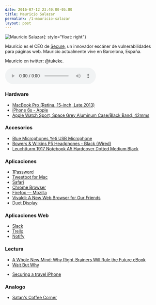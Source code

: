 ```yaml
---
date: 2016-07-12 23:40:00-05:00  
title: Mauricio Salazar
permalink: /1-mauricio-salazar
layout: post
---
```


![Mauricio Salazar](https://colofonaudio.s3.us-east-1.amazonaws.com/img/mauricio-2.jpg){: style="float: right"}

Mauricio es el CEO de [Secure](https://se.cr/#/), un innovador escáner de vulnerabilidades para páginas web. Mauricio actualmente vive en Barcelona, España.

Mauricio en twitter: [@tukeke](https://twitter.com/tukeke).

<audio width="300" height="48" controls="controls"><source src="http://colofonaudio.s3.amazonaws.com/Colof%C3%B3n%201%20%E2%80%93%20Mauricio%20Salazar.mp3" type="audio/mpeg"/>Descargar<a href="http://colofonaudio.s3.amazonaws.com/Colof%C3%B3n%201%20%E2%80%93%20Mauricio%20Salazar.mp3"></a>.</audio>



### Hardware
* [MacBook Pro (Retina, 15-inch, Late 2013)](https://support.apple.com/kb/sp690?locale=en_US)
* [iPhone 6s - Apple](http://www.apple.com/iphone-6s/)
* [Apple Watch Sport, Space Grey Aluminum Case/Black Band, 42mms](https://www.amazon.com/Apple-Watch-Sport-Aluminum-42mm/dp/B00WUKULAC?tag=rmateu-20/)

### Accesorios
* [Blue Microphones Yeti USB Microphone](https://www.amazon.com/Blue-Microphones-Yeti-USB-Microphone/dp/B002VA464S?tag=rmateu-20)
* [Bowers & Wilkins P5 Headphones - Black (Wired)](https://www.amazon.com/Bowers-Wilkins-P5-Headphones-Black/dp/B003IHUHGE?tag=rmateu-20)
* [Leuchtturm 1917 Notebook A5 Hardcover Dotted Medium Black](https://www.amazon.com/Leuchtturm-Notebook-Hardcover-Dotted-Medium/dp/B002TSIMW4?tag=rmateu-20)


### Aplicaciones
* [1Password](https://1password.com/)
* [Tweetbot for Mac](http://tapbots.com/tweetbot/mac/)
* [Safari](http://www.apple.com/safari/)
* [Chrome Browser](https://www.google.com/chrome/browser/desktop/)
* [Firefox — Mozilla](https://www.mozilla.org/en-US/firefox/new/)
* [Vivaldi: A New Web Browser for Our Friends](https://vivaldi.com/?lang=en_US)
* [Duet Display](http://www.duetdisplay.com/)


### Aplicaciones Web
* [Slack](https://slack.com/)
* [Trello](https://trello.com/)
* [Notify](https://notify.ly/)

### Lectura
* [A Whole New Mind: Why Right-Brainers Will Rule the Future eBook](https://www.amazon.com/dp/B000PC0SPU?tag=rmateu-20/)
* [Wait But Why](http://waitbutwhy.com/)
- [Securing a travel iPhone](https://blog.filippo.io/securing-a-travel-iphone/)

### Analogo 
* [Satan's Coffee Corner](http://www.satanscoffee.com/)






